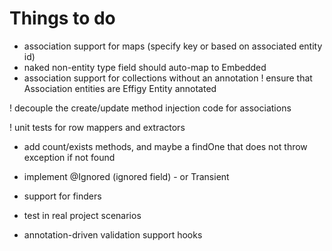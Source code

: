 
# Things to do

- association support for maps (specify key or based on associated entity id)
- naked non-entity type field should auto-map to Embedded
- association support for collections without an annotation
! ensure that Association entities are Effigy Entity annotated

! decouple the create/update method injection code for associations

! unit tests for row mappers and extractors

- add count/exists methods, and maybe a findOne that does not throw exception if not found

* implement @Ignored (ignored field) - or Transient

* support for finders

* test in real project scenarios

- annotation-driven validation support hooks

